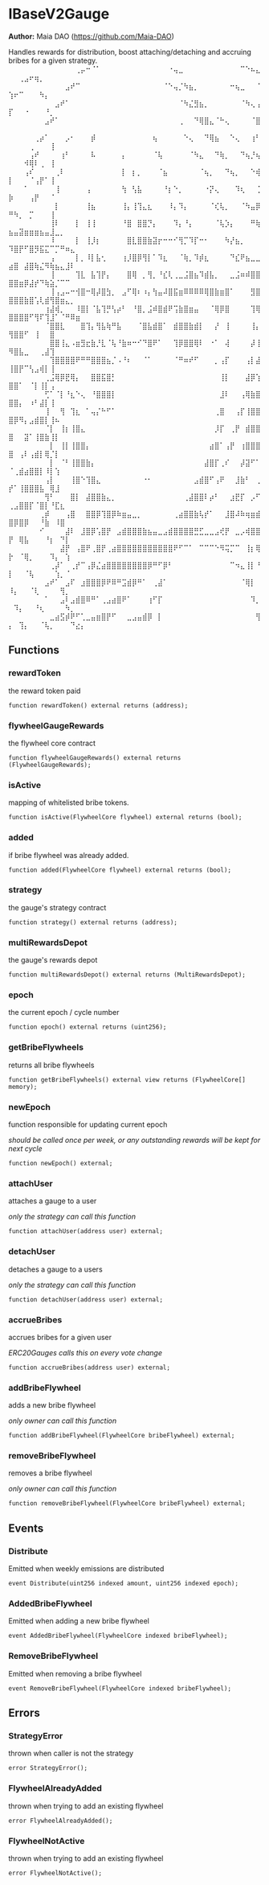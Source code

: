 # IBaseV2Gauge

**Author:**
Maia DAO (https://github.com/Maia-DAO)

Handles rewards for distribution, boost attaching/detaching and
accruing bribes for a given strategy.
⠀⠀⠀⠀⠀⠀⠀⠀⠀⠀⠀⠀⠀⢀⡤⠒⠈⠁⠀⠀⠀⠀⠀⠀⠀⠀⠀⠀⠀⠀⠀⠐⢤⣀⠀⠀⠀⠀⠀⠀⠀⠀⠀⠀⠀⠉⠑⠦⣄⠀⠀⢀⣠⠖⢶⡀⠀⠀⠀⠀⠀⠀⠀⠀⠀
⠀⠀⠀⠀⠀⠀⠀⠀⠀⠀⠀⣠⠞⠉⠀⠀⠀⠀⠀⠀⠀⠀⠀⠀⠀⠀⠀⠀⠀⠀⠈⠑⢤⡈⠳⣦⡀⠀⠀⠀⠀⠀⠀⠒⢦⣀⠀⠀⠈⢱⠖⠉⠀⠀⠀⠳⡄⠀⠀⠀⠀⠀⠀⠀
⠀⠀⠀⠀⠀⠀⠀⠀⠀⣠⠞⠁⠀⠀⠀⠀⠀⠀⠀⠀⠀⠀⠀⠀⠀⠀⠀⠀⠀⠀⠀⠀⠀⠈⠳⣌⣻⣦⡀⠀⠀⠀⠀⠀⠀⠈⠳⢄⢠⡏⠀⠀⠐⠀⠀⠀⠘⡀⠀⠀⠀⠀⠀
⠀⠀⠀⠀⠀⠀⠀⣠⠞⠁⠀⠀⠀⠀⠀⠀⠀⠀⠀⠀⠀⠀⠀⠀⠀⠀⠀⠀⠀⠀⠀⠀⠀⢀⠀⠀⠙⢿⣿⣄⠈⠓⢄⠀⠀⠀⠀⠈⣿⠀⠀⠀⠀⠀⠀⠀⠀⠀⠀⠀⠀⠀⠀
⠀⠀⠀⠀⠀⢀⡴⠁⠀⠀⠀⡠⠂⠀⠀⠀⡾⠀⠀⠀⠀⠀⠀⠀⠀⠀⠀⠀⢦⠀⠀⠀⠀⠀⠑⢄⠀⠀⠙⢿⣦⠀⠀⠑⢄⠀⠀⢰⠃⠀⠀⠀⠀⢀⠀⠀⠀⢸⠀⠀⠀⠀⠀⠀⠀
⠀⠀⠀⠀⢠⠞⠀⠀⠀⠀⢰⠃⠀⠀⠀⠀⠧⠀⠀⠀⠀⠀⡄⠀⠀⠀⠀⠀⠈⢧⠀⠀⠀⠀⠀⠈⠳⣄⠀⠀⠙⢷⡀⠀⠀⠙⢦⡘⢦⠀⠀⠀⠺⢿⠇⢀⠀⢸⠀⠀⠀⠀⠀⠀⠀
⠀⠀⠀⢠⠎⠀⠀⠀⠀⢀⠇⠀⠀⠀⠀⠀⠀⠀⠀⠀⠀⠀⡇⠀⡆⡀⠀⠀⠀⠈⣦⠀⠀⠀⠀⠀⠀⠈⢦⡀⠀⠀⠙⢦⡀⠀⠀⠑⢾⡇⠀⠀⠀⠈⢠⡟⠁⢸⠀⠀⠀⠀⠀⠀⠀
⠀⠀⠀⠁⠀⠀⠀⠀⠀⢸⠀⠀⠀⠀⠀⢠⠀⠀⠀⠀⠀⠀⢳⠀⢣⣧⠀⠀⠀⠀⠘⡆⠑⡀⠀⠀⠀⠀⠐⡝⢄⠀⠀⠀⠹⢆⠀⠀⢈⡷⠀⠀⠀⢠⡟⠀⠀⠈⠀⠀⠀⠀⠀⠀⠀
⠀⠀⠀⠀⠀⠀⠀⠀⠀⡇⠀⠀⠀⠀⠀⢸⣦⠀⠀⠀⠀⠀⢸⡄⢸⢹⣄⣆⠀⠀⠀⠸⡄⠹⡄⠀⠀⠀⠀⠈⢎⢧⡀⠀⠀⠈⠳⣤⡿⠛⠳⡀⠀⡉⠀⠀⠀⢸⠀⠀⠀⠀⠀⠀⠀
⠀⠀⠀⠀⠀⠀⠀⠀⢸⠇⠀⠀⠀⡇⠀⢸⢸⠀⠀⠀⠀⠀⠘⣿⠀⣿⣿⡙⡄⠀⠀⠀⠹⡄⠘⡄⠀⠀⠀⠀⠈⢧⡱⡄⠀⠀⠀⠛⢷⣦⣤⣽⣶⣶⣶⣦⣤⣸⣀⡀⠀⠀⠀⠀⠀
⠀⠀⠀⠀⠀⠀⠀⠀⠸⠀⠀⠀⠀⡇⠀⢸⡸⡆⠀⠀⠀⠀⠀⣿⣇⣿⣿⣷⣽⡖⠒⠒⠊⢻⡉⠹⡏⠒⠂⠀⠀⠀⠳⡜⣦⡀⠀⠀⠀⠹⣿⡟⠋⣿⡻⣯⣍⠉⡉⠛⠶⣄⠀⠀⠀
⠀⠀⠀⠀⠀⠀⠀⠀⢠⠀⠀⠀⠀⡇⡀⠸⡇⣧⢂⠀⠀⠀⢰⡸⣿⡿⢻⡇⠁⠹⣆⠀⠀⠈⢷⡀⠹⡾⣆⠀⠀⠀⠀⠙⣎⠟⣦⣀⣀⣴⣿⠀⣼⣿⢷⣌⠻⢷⣦⣄⣸⠇⠀⠀⠀
⠀⠀⠀⠀⠀⠀⠀⠀⢸⠀⠀⠀⠀⢹⣇⠀⣧⢹⡟⡄⠀⠀⠀⣿⢿⠀⡀⢻⡀⠘⣎⢇⢀⣀⣨⣿⣦⠹⣾⣧⡀⠀⠀⣀⣨⠶⠾⣿⣿⣿⣿⣶⡿⣼⡞⠙⢷⣵⡈⠉⠉⠀⠀⠀⠀
⠀⠀⠀⠀⠀⠀⠀⠀⢸⢠⣠⠤⠒⢺⣿⠒⢿⡼⣿⣳⡀⠀⣠⠋⢿⠆⠰⡄⢳⣤⠼⣿⣯⣶⠿⠿⠿⠿⢿⣿⣷⣶⣿⠁⠀⠀⠀⣻⣿⣿⣿⣿⣷⣿⢡⢇⣾⢻⣿⣶⣄⡀⠀⠀⠀
⠀⠀⠀⠀⠀⠀⠀⢰⣼⢾⡀⠀⠀⠸⣿⡇⠈⣧⢹⡛⢣⡴⠃⠀⠘⣿⡀⣨⠾⣿⣾⠟⢩⣷⣿⣶⣤⠀⠀⠈⢿⡿⣿⠀⠀⠀⠀⢹⢿⣿⣿⣿⣿⠋⢻⠏⢹⣸⠁⠈⠛⠿⣶⠀⠀
⠀⠀⠀⠀⠀⠀⠀⠈⣿⣿⣇⠀⠀⠀⣿⢹⡄⢻⣧⢷⠛⣧⠀⠀⠀⠈⣿⣧⣾⣿⠁⠀⣾⣿⣿⣷⣾⡇⠀⠀⡜⠀⢸⠀⠀⠀⠀⢸⡄⢻⣿⣿⠋⠀⢸⠀⠀⣿⠀⠀⠀⠀⠀⠀
⠀⠀⠀⠀⠀⠀⠀⠀⣿⣿⢸⣄⠠⣶⣻⣖⣷⡘⣇⠈⢧⠘⣷⠶⠒⠊⠙⣿⠟⠁⠀⠀⢹⡿⣿⣿⢿⠇⠀⠐⠁⠀⢼⠀⠀⠀⠀⡼⢸⠻⣿⣧⣀⠀⠀⢀⣼⢹⠀⠀⠀⠀⠀⠀⠀
⠀⠀⠀⠀⠀⠀⠀⠀⢹⣿⣿⣿⣿⠟⠛⠛⣿⣿⣿⣦⡈⠠⠘⠆⠀⠀⠈⠁⠀⠀⠀⠀⠈⠛⠶⠞⠋⠀⠀⠀⡀⢠⡏⠀⠀⠀⢠⡇⣼⢸⣿⡟⠉⢣⣠⢾⡇⢸⠀⠀⠀⠀⠀⠀⠀
⠀⠀⠀⠀⠀⠀⠀⢀⣨⢿⡿⣟⢿⡄⠀⠀⣿⣿⣯⣿⡃⠀⠀⠀⠀⠀⠀⠀⠀⠀⠀⠀⠀⠀⠀⠀⠀⠀⠀⠀⠀⢸⡇⠀⠀⠀⣼⡿⢱⣿⣿⠁⠀⠈⡇⢸⡇⢠⠀⠀⠀⠀⠀⠀⠀
⠀⠀⠀⠀⠀⠀⠀⢋⠁⠈⡇⠘⣆⠑⢄⠀⠘⣿⣿⣿⡇⠀⠀⠀⠀⠀⠀⠀⠀⠀⠀⠀⠀⠀⠀⠀⠀⠀⠀⠀⠀⣸⠇⠀⠀⢠⢿⣷⣿⣿⣿⡄⠀⠰⠃⣼⡇⢸⠀⠀⠀⠀⠀⠀⠀
⠀⠀⠀⠀⠀⠀⠀⢸⠀⠀⢻⠀⢹⣆⠀⠁⢤⡌⠓⠋⠁⠀⠀⠀⠀⠀⠀⠀⠀⠀⠀⠀⠀⠀⠀⠀⠀⠀⠀⠀⢀⣿⠀⠀⢠⡏⢸⣿⣿⣿⡿⠻⡄⣠⣾⣿⡇⢸⠦⠀⠀⠀ ⠀⠀
⠀⠀⠀⠀⠀⠀⠀⠈⡇⠀⢸⡆⢸⣿⣄⠀⠀⠀⠀⠀⠀⠀⠀⠀⠀⠀⠀⠀⠀⠀⠀⠀⠀⠀⠀⠀⠀⠀⠀⠀⡸⡏⠀⢀⡟⠀⣾⣿⣿⣿⠀⠀⣽⠁⢸⣿⣷⢸⡇⠀⠀⠀⠀⠀⠀
⠀⠀⠀⠀⠀⠀⠀⠀⡇⠀⢸⡇⢸⣿⣿⡄⠀⠀⠀⠀⠀⠀⠀⠀⠀⠀⠀⠀⠀⠀⠀⠀⠀⠀⠀⠀⠀⠀⠀⣴⣿⠁⢠⡟⠀⢰⣿⣿⣿⣿⠀⢠⠇⢠⣾⡇⢿⡈⡇⠀⠀⠀⠀⠀⠀
⠀⠀⠀⠀⠀⠀⠀⠀⡇⠀⠈⠃⢸⣿⣿⣷⡄⠀⠀⠀⠀⠀⠀⠀⠀⠀⠀⠀⠀⠀⠀⠀⠀⠀⠀⠀⠀⠀⣼⣿⡏⢀⠎⠀⠀⡼⣽⠋⠁⠈⢀⣾⣴⣿⣿⡇⠸⡇⢱⠀⠀⠀⠀⠀⠀
⠀⠀⠀⠀⠀⠀⠀⢠⡇⠀⠀⠀⢸⣿⠑⢹⣿⣄⠀⠀⠀⠀⠀⠀⠀⠀⠐⠂⠀⠀⠀⠀⠀⠀⠀⠀⣠⣾⣿⠋⢠⠟⠀⠀⣸⣷⠃⠀⢀⡞⠁⢸⣿⣿⣿⣧⠀⢿⣸⠀⠀⠀⠀⠀⠀
⠀⠀⠀⠀⠀⠀⠀⢻⠃⠀⠀⠀⣿⡇⠀⣼⣿⣿⣷⣄⡀⠀⠀⠀⠀⠀⠀⠀⠀⠀⠀⠀⠀⠀⢀⣼⣿⣿⠇⡴⠃⠀⠀⣰⣟⡏⠀⡠⠋⢀⣠⣿⣿⡏⠈⣿⡇⠘⣏⣆⠀⠀⠀⠀
⠀⠀⠀⠀⠀⠀⢀⡾⠀⠀⠀⢠⣿⠀⠀⣿⣿⡿⢹⣿⡿⠷⣶⣤⣀⡀⠀⠀⠀⠀⠀⠀⢀⣴⣿⣿⣷⢧⡞⠁⠀⠀⣸⣿⠼⠷⢶⣶⣾⣿⡿⣿⡿⠀⠀⠘⣷⠀⠸⣿⠀⠀⠀⠀
⠀⠀⠀⠀⠀⠀⠊⠀⠀⠀⠀⣼⠇⠀⣸⣿⡿⢡⣿⡟⠀⣠⣾⣿⣿⣿⣷⣦⣤⣀⣠⣾⣿⣿⣿⣿⣛⣋⣀⣀⣠⢞⡟⠀⣀⡠⢾⣿⣿⡟⠀⢿⣧⠀⠀⠀⠘⡆⠀⠙⡇⠀⠀⠀
⠀⠀⠀⠀⠀⠀⠀⠀⠀⠀⣼⡟⠀⢠⣿⠟⢀⣿⡟⢀⣴⣿⣿⣿⣿⣿⣿⣿⣿⣿⣿⣿⠟⠋⠉⠁⠀⠉⠉⠉⠑⠻⢭⡉⠉⠀⢸⡆⢿⡗⠀⠈⢿⡀⠀⠀⠀⠹⡄⠀⢱⠀⠀⠀⠀
⠀⠀⠀⠀⠀⠀⠀⠀⢀⡼⠁⠀⢀⡞⠉⢠⡿⣌⣴⣿⣿⣿⣿⣿⣿⣿⣿⡿⠛⠋⡿⠃⠀⠀⠀⠀⠀⠀⠀⠀⠀⠀⠀⠉⠲⣄⢸⡇⠘⡇⠀⠀⠈⢧⠀⠀⠀⠀⢱⡀⠈⠀⠀⠀⠀
⠀⠀⠀⠀⠀⠀⠀⣠⠞⠁⠀⣠⠏⠀⣰⣿⣿⣿⡿⠟⠿⠛⣩⣾⡿⠛⠁⠀⢀⣼⠁⠀⠀⠀⠀⠀⠀⠀⠀⠀⠀⠀⠀⠀⠀⠈⢿⡇⠀⠸⡄⠀⠀⠈⢇⠀⠀⠀⠀⢻⡀⠀⠀⠀⠀
⠀⠀⠀⠀⠀⠀⠀⠁⠀⠀⣠⠇⣠⣾⣿⠿⠛⠁⢀⣠⣴⣿⠟⠁⠀⠀⠀⢰⠋⡏⠀⠀⠀⠀⠀⠀⠀⠀⠀⠀⠀⠀⠀⠀⠀⠀⠀⠹⡀⠀⠹⡄⠀⠀⠘⢆⠀⠀⠀⠀⠳⡀⠀⠀⠀
⠀⠀⠀⠀⠀⠀⠀⠀⣀⣴⣫⡾⠟⠋⢁⣀⣤⣶⣿⡟⠋⠀⠀⣀⣠⣤⣾⡿⠀⡇⠀⠀⠀⠀⠀⠀⠀⠀⠀⠀⠀⠀⠀⠀⠀⠀⠀⠀⢻⡄⠀⢹⡄⠀⠀⠈⢧⡀⠀⠀⠀⠙⣔⡄⠀


## Functions
### rewardToken

the reward token paid


```solidity
function rewardToken() external returns (address);
```

### flywheelGaugeRewards

the flywheel core contract


```solidity
function flywheelGaugeRewards() external returns (FlywheelGaugeRewards);
```

### isActive

mapping of whitelisted bribe tokens.


```solidity
function isActive(FlywheelCore flywheel) external returns (bool);
```

### added

if bribe flywheel was already added.


```solidity
function added(FlywheelCore flywheel) external returns (bool);
```

### strategy

the gauge's strategy contract


```solidity
function strategy() external returns (address);
```

### multiRewardsDepot

the gauge's rewards depot


```solidity
function multiRewardsDepot() external returns (MultiRewardsDepot);
```

### epoch

the current epoch / cycle number


```solidity
function epoch() external returns (uint256);
```

### getBribeFlywheels

returns all bribe flywheels


```solidity
function getBribeFlywheels() external view returns (FlywheelCore[] memory);
```

### newEpoch

function responsible for updating current epoch

*should be called once per week, or any outstanding rewards will be kept for next cycle*


```solidity
function newEpoch() external;
```

### attachUser

attaches a gauge to a user

*only the strategy can call this function*


```solidity
function attachUser(address user) external;
```

### detachUser

detaches a gauge to a users

*only the strategy can call this function*


```solidity
function detachUser(address user) external;
```

### accrueBribes

accrues bribes for a given user

*ERC20Gauges calls this on every vote change*


```solidity
function accrueBribes(address user) external;
```

### addBribeFlywheel

adds a new bribe flywheel

*only owner can call this function*


```solidity
function addBribeFlywheel(FlywheelCore bribeFlywheel) external;
```

### removeBribeFlywheel

removes a bribe flywheel

*only owner can call this function*


```solidity
function removeBribeFlywheel(FlywheelCore bribeFlywheel) external;
```

## Events
### Distribute
Emitted when weekly emissions are distributed


```solidity
event Distribute(uint256 indexed amount, uint256 indexed epoch);
```

### AddedBribeFlywheel
Emitted when adding a new bribe flywheel


```solidity
event AddedBribeFlywheel(FlywheelCore indexed bribeFlywheel);
```

### RemoveBribeFlywheel
Emitted when removing a bribe flywheel


```solidity
event RemoveBribeFlywheel(FlywheelCore indexed bribeFlywheel);
```

## Errors
### StrategyError
thrown when caller is not the strategy


```solidity
error StrategyError();
```

### FlywheelAlreadyAdded
thrown when trying to add an existing flywheel


```solidity
error FlywheelAlreadyAdded();
```

### FlywheelNotActive
thrown when trying to add an existing flywheel


```solidity
error FlywheelNotActive();
```

